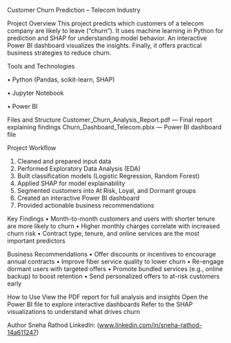 Customer Churn Prediction – Telecom Industry

Project Overview
This project predicts which customers of a telecom company are likely to leave (“churn”). It uses machine learning in Python for prediction and SHAP for understanding model behavior. An interactive Power BI dashboard visualizes the insights. Finally, it offers practical business strategies to reduce churn.

Tools and Technologies

• Python (Pandas, scikit-learn, SHAP)

• Jupyter Notebook

• Power BI


Files and Structure
Customer_Churn_Analysis_Report.pdf — Final report explaining findings
Churn_Dashboard_Telecom.pbix — Power BI dashboard file


Project Workflow 
1. Cleaned and prepared input data
2. Performed Exploratory Data Analysis (EDA)
3. Built classification models (Logistic Regression, Random Forest)
4. Applied SHAP for model explainability
5. Segmented customers into At Risk, Loyal, and Dormant groups
6. Created an interactive Power BI dashboard
7. Provided actionable business recommendations

Key Findings
• Month-to-month customers and users with shorter tenure are more likely to churn
• Higher monthly charges correlate with increased churn risk
• Contract type, tenure, and online services are the most important predictors

Business Recommendations
• Offer discounts or incentives to encourage annual contracts
• Improve fiber service quality to lower churn
• Re-engage dormant users with targeted offers
• Promote bundled services (e.g., online backup) to boost retention
• Send personalized offers to at-risk customers early

How to Use
View the PDF report for full analysis and insights
Open the Power BI file to explore interactive dashboards
Refer to the SHAP visualizations to understand what drives churn





Author
Sneha Rathod
LinkedIn: (www.linkedin.com/in/sneha-rathod-14a611247)
